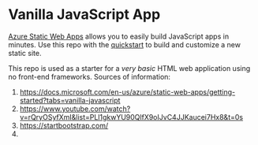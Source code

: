 # Vanilla JavaScript App


[Azure Static Web Apps](https://docs.microsoft.com/azure/static-web-apps/overview) allows you to easily build JavaScript apps in minutes. Use this repo with the [quickstart](https://docs.microsoft.com/azure/static-web-apps/getting-started?tabs=vanilla-javascript) to build and customize a new static site.

This repo is used as a starter for a _very basic_ HTML web application using no front-end frameworks.
Sources of information:
1. https://docs.microsoft.com/en-us/azure/static-web-apps/getting-started?tabs=vanilla-javascript
2. https://www.youtube.com/watch?v=rQryOSyfXmI&list=PLl1gkwYU90QlfX9oIJvC4JJKaucei7Hx8&t=0s
3. https://startbootstrap.com/
1. 
